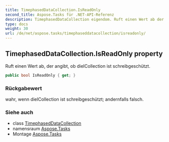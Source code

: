 ```yaml
---
title: TimephasedDataCollection.IsReadOnly
second_title: Aspose.Tasks für .NET-API-Referenz
description: TimephasedDataCollection eigendom. Ruft einen Wert ab der angibt ob dieICollection ist schreibgeschützt.
type: docs
weight: 30
url: /de/net/aspose.tasks/timephaseddatacollection/isreadonly/
---
```

## TimephasedDataCollection.IsReadOnly property

Ruft einen Wert ab, der angibt, ob dieICollection ist schreibgeschützt.

```csharp
public bool IsReadOnly { get; }
```

### Rückgabewert

wahr, wenn dieICollection ist schreibgeschützt; andernfalls falsch.

### Siehe auch

* class [TimephasedDataCollection](../)
* namensraum [Aspose.Tasks](../../timephaseddatacollection/)
* Montage [Aspose.Tasks](../../../)


